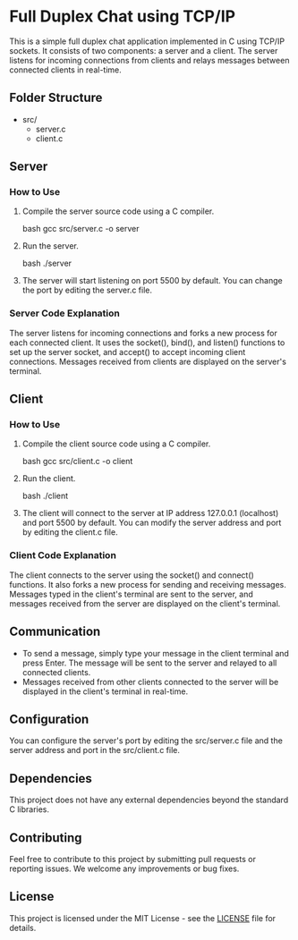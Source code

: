 # Full Duplex Chat using TCP/IP

This is a simple full duplex chat application implemented in C using TCP/IP sockets. It consists of two components: a server and a client. The server listens for incoming connections from clients and relays messages between connected clients in real-time.

## Folder Structure


- src/
  - server.c
  - client.c


## Server

### How to Use

1. Compile the server source code using a C compiler.

   bash
   gcc src/server.c -o server
   

2. Run the server.

   bash
   ./server
   

3. The server will start listening on port 5500 by default. You can change the port by editing the server.c file.

### Server Code Explanation

The server listens for incoming connections and forks a new process for each connected client. It uses the socket(), bind(), and listen() functions to set up the server socket, and accept() to accept incoming client connections. Messages received from clients are displayed on the server's terminal.

## Client

### How to Use

1. Compile the client source code using a C compiler.

   bash
   gcc src/client.c -o client
   

2. Run the client.

   bash
   ./client
   

3. The client will connect to the server at IP address 127.0.0.1 (localhost) and port 5500 by default. You can modify the server address and port by editing the client.c file.

### Client Code Explanation

The client connects to the server using the socket() and connect() functions. It also forks a new process for sending and receiving messages. Messages typed in the client's terminal are sent to the server, and messages received from the server are displayed on the client's terminal.

## Communication

- To send a message, simply type your message in the client terminal and press Enter. The message will be sent to the server and relayed to all connected clients.
- Messages received from other clients connected to the server will be displayed in the client's terminal in real-time.

## Configuration

You can configure the server's port by editing the src/server.c file and the server address and port in the src/client.c file.

## Dependencies

This project does not have any external dependencies beyond the standard C libraries.

## Contributing

Feel free to contribute to this project by submitting pull requests or reporting issues. We welcome any improvements or bug fixes.

## License

This project is licensed under the MIT License - see the [LICENSE](LICENSE) file for details.
